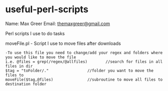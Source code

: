 useful-perl-scripts
===================

Name: Max Greer
Email: themaxgreer@gmail.com


Perl scripts I use to do tasks

moveFile.pl	- Script I use to move files after downloads

	-To use this file you need to change/add your regex and folders where you would like to move the file
	i.e. @files = grep(/regex/@allfiles) 		//search for files in all files in dir
	$tag = "toFolder/." 				//folder you want to move the files to
	moveFile($tag,@files) 				//subroutine to move all files to destination folder
